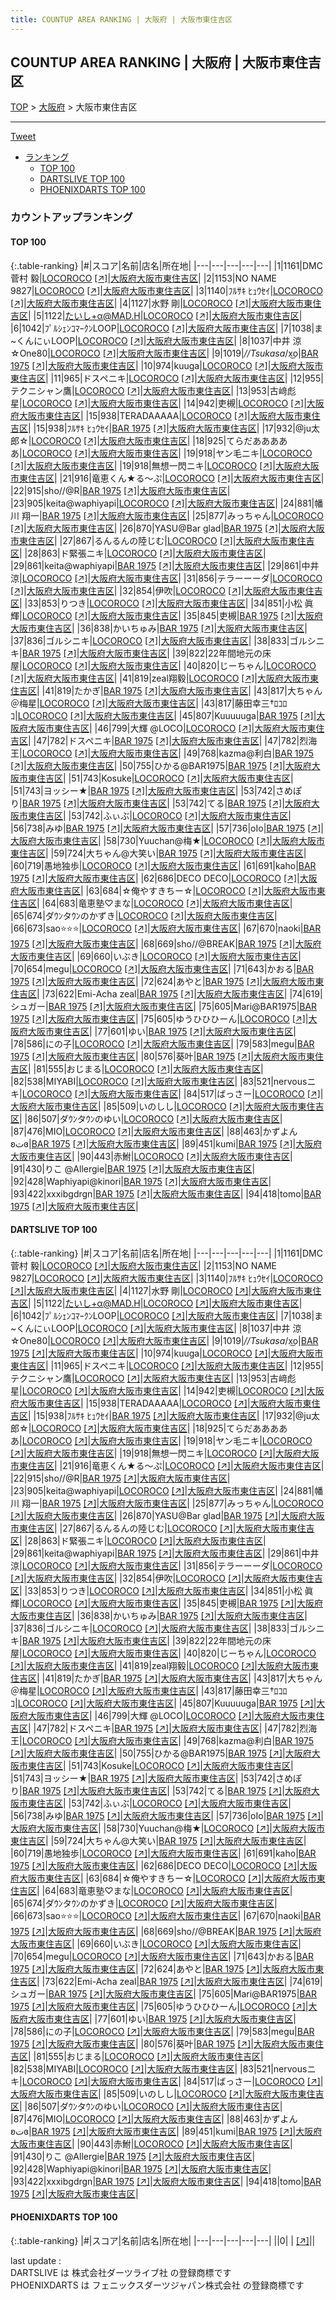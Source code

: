 ```yaml
---
title: COUNTUP AREA RANKING | 大阪府 | 大阪市東住吉区
---
```

## COUNTUP AREA RANKING | 大阪府 | 大阪市東住吉区

[TOP](/darts/rank/) > [大阪府](/darts/rank/大阪府/) > 大阪市東住吉区

___

<a href="https://twitter.com/share?ref_src=twsrc%5Etfw" data-text="COUNTUP AREA RANKING | 大阪府大阪市東住吉区" class="twitter-share-button" data-hashtags="DARTSLIVE,PHOENIXDARTS,darts,ダーツ" data-show-count="false">Tweet</a>

* [ランキング](#カウントアップランキング)
    * [TOP 100](#top-100)
    * [DARTSLIVE TOP 100](#dartslive-top-100)
    * [PHOENIXDARTS TOP 100](#phoenixdarts-top-100)

### カウントアップランキング

#### TOP 100



{:.table-ranking}
|#|スコア|名前|店名|所在地|
|---|---|---|---|---|
|1|1161|<span class="rank-name-dl">DMC 菅村 毅</span>|<a href="/darts/rank/shops/b56b97a98980a25aa3f63593b5358cc4.html">LOCOROCO</a> <a href="https://search.dartslive.com/jp/shop/b56b97a98980a25aa3f63593b5358cc4">[↗]</a>|<a href="/darts/rank/大阪府/大阪市東住吉区">大阪府大阪市東住吉区</a>|
|2|1153|<span class="rank-name-dl">NO NAME 9827</span>|<a href="/darts/rank/shops/b56b97a98980a25aa3f63593b5358cc4.html">LOCOROCO</a> <a href="https://search.dartslive.com/jp/shop/b56b97a98980a25aa3f63593b5358cc4">[↗]</a>|<a href="/darts/rank/大阪府/大阪市東住吉区">大阪府大阪市東住吉区</a>|
|3|1140|<span class="rank-name-dl">ﾌﾙｻｷ ﾋｭｳｾｲ</span>|<a href="/darts/rank/shops/b56b97a98980a25aa3f63593b5358cc4.html">LOCOROCO</a> <a href="https://search.dartslive.com/jp/shop/b56b97a98980a25aa3f63593b5358cc4">[↗]</a>|<a href="/darts/rank/大阪府/大阪市東住吉区">大阪府大阪市東住吉区</a>|
|4|1127|<span class="rank-name-dl">水野 剛</span>|<a href="/darts/rank/shops/b56b97a98980a25aa3f63593b5358cc4.html">LOCOROCO</a> <a href="https://search.dartslive.com/jp/shop/b56b97a98980a25aa3f63593b5358cc4">[↗]</a>|<a href="/darts/rank/大阪府/大阪市東住吉区">大阪府大阪市東住吉区</a>|
|5|1122|<span class="rank-name-dl">たいし+α@MAD.H</span>|<a href="/darts/rank/shops/b56b97a98980a25aa3f63593b5358cc4.html">LOCOROCO</a> <a href="https://search.dartslive.com/jp/shop/b56b97a98980a25aa3f63593b5358cc4">[↗]</a>|<a href="/darts/rank/大阪府/大阪市東住吉区">大阪府大阪市東住吉区</a>|
|6|1042|<span class="rank-name-dl">ﾌﾟﾙｼｪﾝｺﾏｰｸﾝLOOP</span>|<a href="/darts/rank/shops/b56b97a98980a25aa3f63593b5358cc4.html">LOCOROCO</a> <a href="https://search.dartslive.com/jp/shop/b56b97a98980a25aa3f63593b5358cc4">[↗]</a>|<a href="/darts/rank/大阪府/大阪市東住吉区">大阪府大阪市東住吉区</a>|
|7|1038|<span class="rank-name-dl">ま~くんにぃLOOP</span>|<a href="/darts/rank/shops/b56b97a98980a25aa3f63593b5358cc4.html">LOCOROCO</a> <a href="https://search.dartslive.com/jp/shop/b56b97a98980a25aa3f63593b5358cc4">[↗]</a>|<a href="/darts/rank/大阪府/大阪市東住吉区">大阪府大阪市東住吉区</a>|
|8|1037|<span class="rank-name-dl">中井 涼☆One80</span>|<a href="/darts/rank/shops/b56b97a98980a25aa3f63593b5358cc4.html">LOCOROCO</a> <a href="https://search.dartslive.com/jp/shop/b56b97a98980a25aa3f63593b5358cc4">[↗]</a>|<a href="/darts/rank/大阪府/大阪市東住吉区">大阪府大阪市東住吉区</a>|
|9|1019|<span class="rank-name-dl">_//Tsukasa_/x͜o</span>|<a href="/darts/rank/shops/6643bd2af1175407774c926eb736cb5a.html">BAR 1975</a> <a href="https://search.dartslive.com/jp/shop/6643bd2af1175407774c926eb736cb5a">[↗]</a>|<a href="/darts/rank/大阪府/大阪市東住吉区">大阪府大阪市東住吉区</a>|
|10|974|<span class="rank-name-dl">kuuga</span>|<a href="/darts/rank/shops/b56b97a98980a25aa3f63593b5358cc4.html">LOCOROCO</a> <a href="https://search.dartslive.com/jp/shop/b56b97a98980a25aa3f63593b5358cc4">[↗]</a>|<a href="/darts/rank/大阪府/大阪市東住吉区">大阪府大阪市東住吉区</a>|
|11|965|<span class="rank-name-dl">ドスペニキ</span>|<a href="/darts/rank/shops/b56b97a98980a25aa3f63593b5358cc4.html">LOCOROCO</a> <a href="https://search.dartslive.com/jp/shop/b56b97a98980a25aa3f63593b5358cc4">[↗]</a>|<a href="/darts/rank/大阪府/大阪市東住吉区">大阪府大阪市東住吉区</a>|
|12|955|<span class="rank-name-dl">テクニシャン鷹</span>|<a href="/darts/rank/shops/b56b97a98980a25aa3f63593b5358cc4.html">LOCOROCO</a> <a href="https://search.dartslive.com/jp/shop/b56b97a98980a25aa3f63593b5358cc4">[↗]</a>|<a href="/darts/rank/大阪府/大阪市東住吉区">大阪府大阪市東住吉区</a>|
|13|953|<span class="rank-name-dl">古﨑彪星</span>|<a href="/darts/rank/shops/b56b97a98980a25aa3f63593b5358cc4.html">LOCOROCO</a> <a href="https://search.dartslive.com/jp/shop/b56b97a98980a25aa3f63593b5358cc4">[↗]</a>|<a href="/darts/rank/大阪府/大阪市東住吉区">大阪府大阪市東住吉区</a>|
|14|942|<span class="rank-name-dl">吏槻</span>|<a href="/darts/rank/shops/b56b97a98980a25aa3f63593b5358cc4.html">LOCOROCO</a> <a href="https://search.dartslive.com/jp/shop/b56b97a98980a25aa3f63593b5358cc4">[↗]</a>|<a href="/darts/rank/大阪府/大阪市東住吉区">大阪府大阪市東住吉区</a>|
|15|938|<span class="rank-name-dl">TERADAAAAA</span>|<a href="/darts/rank/shops/b56b97a98980a25aa3f63593b5358cc4.html">LOCOROCO</a> <a href="https://search.dartslive.com/jp/shop/b56b97a98980a25aa3f63593b5358cc4">[↗]</a>|<a href="/darts/rank/大阪府/大阪市東住吉区">大阪府大阪市東住吉区</a>|
|15|938|<span class="rank-name-dl">ﾌﾙｻｷ ﾋｭｳｾｲ</span>|<a href="/darts/rank/shops/6643bd2af1175407774c926eb736cb5a.html">BAR 1975</a> <a href="https://search.dartslive.com/jp/shop/6643bd2af1175407774c926eb736cb5a">[↗]</a>|<a href="/darts/rank/大阪府/大阪市東住吉区">大阪府大阪市東住吉区</a>|
|17|932|<span class="rank-name-dl">@ju太郎☆</span>|<a href="/darts/rank/shops/b56b97a98980a25aa3f63593b5358cc4.html">LOCOROCO</a> <a href="https://search.dartslive.com/jp/shop/b56b97a98980a25aa3f63593b5358cc4">[↗]</a>|<a href="/darts/rank/大阪府/大阪市東住吉区">大阪府大阪市東住吉区</a>|
|18|925|<span class="rank-name-dl">てらだあああああ</span>|<a href="/darts/rank/shops/b56b97a98980a25aa3f63593b5358cc4.html">LOCOROCO</a> <a href="https://search.dartslive.com/jp/shop/b56b97a98980a25aa3f63593b5358cc4">[↗]</a>|<a href="/darts/rank/大阪府/大阪市東住吉区">大阪府大阪市東住吉区</a>|
|19|918|<span class="rank-name-dl">ヤン毛ニキ</span>|<a href="/darts/rank/shops/b56b97a98980a25aa3f63593b5358cc4.html">LOCOROCO</a> <a href="https://search.dartslive.com/jp/shop/b56b97a98980a25aa3f63593b5358cc4">[↗]</a>|<a href="/darts/rank/大阪府/大阪市東住吉区">大阪府大阪市東住吉区</a>|
|19|918|<span class="rank-name-dl">無想一閃ニキ</span>|<a href="/darts/rank/shops/b56b97a98980a25aa3f63593b5358cc4.html">LOCOROCO</a> <a href="https://search.dartslive.com/jp/shop/b56b97a98980a25aa3f63593b5358cc4">[↗]</a>|<a href="/darts/rank/大阪府/大阪市東住吉区">大阪府大阪市東住吉区</a>|
|21|916|<span class="rank-name-dl">竜恵くん★る〜ぷ</span>|<a href="/darts/rank/shops/b56b97a98980a25aa3f63593b5358cc4.html">LOCOROCO</a> <a href="https://search.dartslive.com/jp/shop/b56b97a98980a25aa3f63593b5358cc4">[↗]</a>|<a href="/darts/rank/大阪府/大阪市東住吉区">大阪府大阪市東住吉区</a>|
|22|915|<span class="rank-name-dl">sho//@R</span>|<a href="/darts/rank/shops/6643bd2af1175407774c926eb736cb5a.html">BAR 1975</a> <a href="https://search.dartslive.com/jp/shop/6643bd2af1175407774c926eb736cb5a">[↗]</a>|<a href="/darts/rank/大阪府/大阪市東住吉区">大阪府大阪市東住吉区</a>|
|23|905|<span class="rank-name-dl">keita@waphiyapi</span>|<a href="/darts/rank/shops/b56b97a98980a25aa3f63593b5358cc4.html">LOCOROCO</a> <a href="https://search.dartslive.com/jp/shop/b56b97a98980a25aa3f63593b5358cc4">[↗]</a>|<a href="/darts/rank/大阪府/大阪市東住吉区">大阪府大阪市東住吉区</a>|
|24|881|<span class="rank-name-dl">幡川 翔一</span>|<a href="/darts/rank/shops/6643bd2af1175407774c926eb736cb5a.html">BAR 1975</a> <a href="https://search.dartslive.com/jp/shop/6643bd2af1175407774c926eb736cb5a">[↗]</a>|<a href="/darts/rank/大阪府/大阪市東住吉区">大阪府大阪市東住吉区</a>|
|25|877|<span class="rank-name-dl">みっちゃん</span>|<a href="/darts/rank/shops/b56b97a98980a25aa3f63593b5358cc4.html">LOCOROCO</a> <a href="https://search.dartslive.com/jp/shop/b56b97a98980a25aa3f63593b5358cc4">[↗]</a>|<a href="/darts/rank/大阪府/大阪市東住吉区">大阪府大阪市東住吉区</a>|
|26|870|<span class="rank-name-dl">YASU@Bar glad</span>|<a href="/darts/rank/shops/6643bd2af1175407774c926eb736cb5a.html">BAR 1975</a> <a href="https://search.dartslive.com/jp/shop/6643bd2af1175407774c926eb736cb5a">[↗]</a>|<a href="/darts/rank/大阪府/大阪市東住吉区">大阪府大阪市東住吉区</a>|
|27|867|<span class="rank-name-dl">るんるんの陸じむ</span>|<a href="/darts/rank/shops/b56b97a98980a25aa3f63593b5358cc4.html">LOCOROCO</a> <a href="https://search.dartslive.com/jp/shop/b56b97a98980a25aa3f63593b5358cc4">[↗]</a>|<a href="/darts/rank/大阪府/大阪市東住吉区">大阪府大阪市東住吉区</a>|
|28|863|<span class="rank-name-dl">ド緊張ニキ</span>|<a href="/darts/rank/shops/b56b97a98980a25aa3f63593b5358cc4.html">LOCOROCO</a> <a href="https://search.dartslive.com/jp/shop/b56b97a98980a25aa3f63593b5358cc4">[↗]</a>|<a href="/darts/rank/大阪府/大阪市東住吉区">大阪府大阪市東住吉区</a>|
|29|861|<span class="rank-name-dl">keita@waphiyapi</span>|<a href="/darts/rank/shops/6643bd2af1175407774c926eb736cb5a.html">BAR 1975</a> <a href="https://search.dartslive.com/jp/shop/6643bd2af1175407774c926eb736cb5a">[↗]</a>|<a href="/darts/rank/大阪府/大阪市東住吉区">大阪府大阪市東住吉区</a>|
|29|861|<span class="rank-name-dl">中井 涼</span>|<a href="/darts/rank/shops/b56b97a98980a25aa3f63593b5358cc4.html">LOCOROCO</a> <a href="https://search.dartslive.com/jp/shop/b56b97a98980a25aa3f63593b5358cc4">[↗]</a>|<a href="/darts/rank/大阪府/大阪市東住吉区">大阪府大阪市東住吉区</a>|
|31|856|<span class="rank-name-dl">テラーーーダ</span>|<a href="/darts/rank/shops/b56b97a98980a25aa3f63593b5358cc4.html">LOCOROCO</a> <a href="https://search.dartslive.com/jp/shop/b56b97a98980a25aa3f63593b5358cc4">[↗]</a>|<a href="/darts/rank/大阪府/大阪市東住吉区">大阪府大阪市東住吉区</a>|
|32|854|<span class="rank-name-dl">伊吹</span>|<a href="/darts/rank/shops/b56b97a98980a25aa3f63593b5358cc4.html">LOCOROCO</a> <a href="https://search.dartslive.com/jp/shop/b56b97a98980a25aa3f63593b5358cc4">[↗]</a>|<a href="/darts/rank/大阪府/大阪市東住吉区">大阪府大阪市東住吉区</a>|
|33|853|<span class="rank-name-dl">りつき</span>|<a href="/darts/rank/shops/b56b97a98980a25aa3f63593b5358cc4.html">LOCOROCO</a> <a href="https://search.dartslive.com/jp/shop/b56b97a98980a25aa3f63593b5358cc4">[↗]</a>|<a href="/darts/rank/大阪府/大阪市東住吉区">大阪府大阪市東住吉区</a>|
|34|851|<span class="rank-name-dl">小松 眞輝</span>|<a href="/darts/rank/shops/b56b97a98980a25aa3f63593b5358cc4.html">LOCOROCO</a> <a href="https://search.dartslive.com/jp/shop/b56b97a98980a25aa3f63593b5358cc4">[↗]</a>|<a href="/darts/rank/大阪府/大阪市東住吉区">大阪府大阪市東住吉区</a>|
|35|845|<span class="rank-name-dl">吏槻</span>|<a href="/darts/rank/shops/6643bd2af1175407774c926eb736cb5a.html">BAR 1975</a> <a href="https://search.dartslive.com/jp/shop/6643bd2af1175407774c926eb736cb5a">[↗]</a>|<a href="/darts/rank/大阪府/大阪市東住吉区">大阪府大阪市東住吉区</a>|
|36|838|<span class="rank-name-dl">かいちゅみ</span>|<a href="/darts/rank/shops/6643bd2af1175407774c926eb736cb5a.html">BAR 1975</a> <a href="https://search.dartslive.com/jp/shop/6643bd2af1175407774c926eb736cb5a">[↗]</a>|<a href="/darts/rank/大阪府/大阪市東住吉区">大阪府大阪市東住吉区</a>|
|37|836|<span class="rank-name-dl">ゴルシニキ</span>|<a href="/darts/rank/shops/b56b97a98980a25aa3f63593b5358cc4.html">LOCOROCO</a> <a href="https://search.dartslive.com/jp/shop/b56b97a98980a25aa3f63593b5358cc4">[↗]</a>|<a href="/darts/rank/大阪府/大阪市東住吉区">大阪府大阪市東住吉区</a>|
|38|833|<span class="rank-name-dl">ゴルシニキ</span>|<a href="/darts/rank/shops/6643bd2af1175407774c926eb736cb5a.html">BAR 1975</a> <a href="https://search.dartslive.com/jp/shop/6643bd2af1175407774c926eb736cb5a">[↗]</a>|<a href="/darts/rank/大阪府/大阪市東住吉区">大阪府大阪市東住吉区</a>|
|39|822|<span class="rank-name-dl">22年間地元の床屋</span>|<a href="/darts/rank/shops/b56b97a98980a25aa3f63593b5358cc4.html">LOCOROCO</a> <a href="https://search.dartslive.com/jp/shop/b56b97a98980a25aa3f63593b5358cc4">[↗]</a>|<a href="/darts/rank/大阪府/大阪市東住吉区">大阪府大阪市東住吉区</a>|
|40|820|<span class="rank-name-dl">じーちゃん</span>|<a href="/darts/rank/shops/b56b97a98980a25aa3f63593b5358cc4.html">LOCOROCO</a> <a href="https://search.dartslive.com/jp/shop/b56b97a98980a25aa3f63593b5358cc4">[↗]</a>|<a href="/darts/rank/大阪府/大阪市東住吉区">大阪府大阪市東住吉区</a>|
|41|819|<span class="rank-name-dl">zeal翔毅</span>|<a href="/darts/rank/shops/b56b97a98980a25aa3f63593b5358cc4.html">LOCOROCO</a> <a href="https://search.dartslive.com/jp/shop/b56b97a98980a25aa3f63593b5358cc4">[↗]</a>|<a href="/darts/rank/大阪府/大阪市東住吉区">大阪府大阪市東住吉区</a>|
|41|819|<span class="rank-name-dl">たかぎ</span>|<a href="/darts/rank/shops/6643bd2af1175407774c926eb736cb5a.html">BAR 1975</a> <a href="https://search.dartslive.com/jp/shop/6643bd2af1175407774c926eb736cb5a">[↗]</a>|<a href="/darts/rank/大阪府/大阪市東住吉区">大阪府大阪市東住吉区</a>|
|43|817|<span class="rank-name-dl">大ちゃん＠梅星</span>|<a href="/darts/rank/shops/b56b97a98980a25aa3f63593b5358cc4.html">LOCOROCO</a> <a href="https://search.dartslive.com/jp/shop/b56b97a98980a25aa3f63593b5358cc4">[↗]</a>|<a href="/darts/rank/大阪府/大阪市東住吉区">大阪府大阪市東住吉区</a>|
|43|817|<span class="rank-name-dl">藤田幸三†ﾛｺﾛｺ</span>|<a href="/darts/rank/shops/b56b97a98980a25aa3f63593b5358cc4.html">LOCOROCO</a> <a href="https://search.dartslive.com/jp/shop/b56b97a98980a25aa3f63593b5358cc4">[↗]</a>|<a href="/darts/rank/大阪府/大阪市東住吉区">大阪府大阪市東住吉区</a>|
|45|807|<span class="rank-name-dl">Kuuuuuga</span>|<a href="/darts/rank/shops/6643bd2af1175407774c926eb736cb5a.html">BAR 1975</a> <a href="https://search.dartslive.com/jp/shop/6643bd2af1175407774c926eb736cb5a">[↗]</a>|<a href="/darts/rank/大阪府/大阪市東住吉区">大阪府大阪市東住吉区</a>|
|46|799|<span class="rank-name-dl">大輝 @LOCO</span>|<a href="/darts/rank/shops/b56b97a98980a25aa3f63593b5358cc4.html">LOCOROCO</a> <a href="https://search.dartslive.com/jp/shop/b56b97a98980a25aa3f63593b5358cc4">[↗]</a>|<a href="/darts/rank/大阪府/大阪市東住吉区">大阪府大阪市東住吉区</a>|
|47|782|<span class="rank-name-dl">ドスペニキ</span>|<a href="/darts/rank/shops/6643bd2af1175407774c926eb736cb5a.html">BAR 1975</a> <a href="https://search.dartslive.com/jp/shop/6643bd2af1175407774c926eb736cb5a">[↗]</a>|<a href="/darts/rank/大阪府/大阪市東住吉区">大阪府大阪市東住吉区</a>|
|47|782|<span class="rank-name-dl">烈海王</span>|<a href="/darts/rank/shops/b56b97a98980a25aa3f63593b5358cc4.html">LOCOROCO</a> <a href="https://search.dartslive.com/jp/shop/b56b97a98980a25aa3f63593b5358cc4">[↗]</a>|<a href="/darts/rank/大阪府/大阪市東住吉区">大阪府大阪市東住吉区</a>|
|49|768|<span class="rank-name-dl">kazma@利白</span>|<a href="/darts/rank/shops/6643bd2af1175407774c926eb736cb5a.html">BAR 1975</a> <a href="https://search.dartslive.com/jp/shop/6643bd2af1175407774c926eb736cb5a">[↗]</a>|<a href="/darts/rank/大阪府/大阪市東住吉区">大阪府大阪市東住吉区</a>|
|50|755|<span class="rank-name-dl">ひかる@BAR1975</span>|<a href="/darts/rank/shops/6643bd2af1175407774c926eb736cb5a.html">BAR 1975</a> <a href="https://search.dartslive.com/jp/shop/6643bd2af1175407774c926eb736cb5a">[↗]</a>|<a href="/darts/rank/大阪府/大阪市東住吉区">大阪府大阪市東住吉区</a>|
|51|743|<span class="rank-name-dl">Kosuke</span>|<a href="/darts/rank/shops/b56b97a98980a25aa3f63593b5358cc4.html">LOCOROCO</a> <a href="https://search.dartslive.com/jp/shop/b56b97a98980a25aa3f63593b5358cc4">[↗]</a>|<a href="/darts/rank/大阪府/大阪市東住吉区">大阪府大阪市東住吉区</a>|
|51|743|<span class="rank-name-dl">ヨッシー★</span>|<a href="/darts/rank/shops/6643bd2af1175407774c926eb736cb5a.html">BAR 1975</a> <a href="https://search.dartslive.com/jp/shop/6643bd2af1175407774c926eb736cb5a">[↗]</a>|<a href="/darts/rank/大阪府/大阪市東住吉区">大阪府大阪市東住吉区</a>|
|53|742|<span class="rank-name-dl">さめぽり</span>|<a href="/darts/rank/shops/6643bd2af1175407774c926eb736cb5a.html">BAR 1975</a> <a href="https://search.dartslive.com/jp/shop/6643bd2af1175407774c926eb736cb5a">[↗]</a>|<a href="/darts/rank/大阪府/大阪市東住吉区">大阪府大阪市東住吉区</a>|
|53|742|<span class="rank-name-dl">てる</span>|<a href="/darts/rank/shops/6643bd2af1175407774c926eb736cb5a.html">BAR 1975</a> <a href="https://search.dartslive.com/jp/shop/6643bd2af1175407774c926eb736cb5a">[↗]</a>|<a href="/darts/rank/大阪府/大阪市東住吉区">大阪府大阪市東住吉区</a>|
|53|742|<span class="rank-name-dl">ふぃぶ</span>|<a href="/darts/rank/shops/b56b97a98980a25aa3f63593b5358cc4.html">LOCOROCO</a> <a href="https://search.dartslive.com/jp/shop/b56b97a98980a25aa3f63593b5358cc4">[↗]</a>|<a href="/darts/rank/大阪府/大阪市東住吉区">大阪府大阪市東住吉区</a>|
|56|738|<span class="rank-name-dl">みゆ</span>|<a href="/darts/rank/shops/6643bd2af1175407774c926eb736cb5a.html">BAR 1975</a> <a href="https://search.dartslive.com/jp/shop/6643bd2af1175407774c926eb736cb5a">[↗]</a>|<a href="/darts/rank/大阪府/大阪市東住吉区">大阪府大阪市東住吉区</a>|
|57|736|<span class="rank-name-dl">oIo</span>|<a href="/darts/rank/shops/6643bd2af1175407774c926eb736cb5a.html">BAR 1975</a> <a href="https://search.dartslive.com/jp/shop/6643bd2af1175407774c926eb736cb5a">[↗]</a>|<a href="/darts/rank/大阪府/大阪市東住吉区">大阪府大阪市東住吉区</a>|
|58|730|<span class="rank-name-dl">Yuuchan@梅★</span>|<a href="/darts/rank/shops/b56b97a98980a25aa3f63593b5358cc4.html">LOCOROCO</a> <a href="https://search.dartslive.com/jp/shop/b56b97a98980a25aa3f63593b5358cc4">[↗]</a>|<a href="/darts/rank/大阪府/大阪市東住吉区">大阪府大阪市東住吉区</a>|
|59|724|<span class="rank-name-dl">大ちゃん@大笑い</span>|<a href="/darts/rank/shops/6643bd2af1175407774c926eb736cb5a.html">BAR 1975</a> <a href="https://search.dartslive.com/jp/shop/6643bd2af1175407774c926eb736cb5a">[↗]</a>|<a href="/darts/rank/大阪府/大阪市東住吉区">大阪府大阪市東住吉区</a>|
|60|719|<span class="rank-name-dl">愚地独歩</span>|<a href="/darts/rank/shops/b56b97a98980a25aa3f63593b5358cc4.html">LOCOROCO</a> <a href="https://search.dartslive.com/jp/shop/b56b97a98980a25aa3f63593b5358cc4">[↗]</a>|<a href="/darts/rank/大阪府/大阪市東住吉区">大阪府大阪市東住吉区</a>|
|61|691|<span class="rank-name-dl">kaho</span>|<a href="/darts/rank/shops/6643bd2af1175407774c926eb736cb5a.html">BAR 1975</a> <a href="https://search.dartslive.com/jp/shop/6643bd2af1175407774c926eb736cb5a">[↗]</a>|<a href="/darts/rank/大阪府/大阪市東住吉区">大阪府大阪市東住吉区</a>|
|62|686|<span class="rank-name-dl">DECO DECO</span>|<a href="/darts/rank/shops/b56b97a98980a25aa3f63593b5358cc4.html">LOCOROCO</a> <a href="https://search.dartslive.com/jp/shop/b56b97a98980a25aa3f63593b5358cc4">[↗]</a>|<a href="/darts/rank/大阪府/大阪市東住吉区">大阪府大阪市東住吉区</a>|
|63|684|<span class="rank-name-dl">☆俺やすきちー☆</span>|<a href="/darts/rank/shops/b56b97a98980a25aa3f63593b5358cc4.html">LOCOROCO</a> <a href="https://search.dartslive.com/jp/shop/b56b97a98980a25aa3f63593b5358cc4">[↗]</a>|<a href="/darts/rank/大阪府/大阪市東住吉区">大阪府大阪市東住吉区</a>|
|64|683|<span class="rank-name-dl">竜恵塾♡まな</span>|<a href="/darts/rank/shops/b56b97a98980a25aa3f63593b5358cc4.html">LOCOROCO</a> <a href="https://search.dartslive.com/jp/shop/b56b97a98980a25aa3f63593b5358cc4">[↗]</a>|<a href="/darts/rank/大阪府/大阪市東住吉区">大阪府大阪市東住吉区</a>|
|65|674|<span class="rank-name-dl">ダｳﾝタｳﾝのかずき</span>|<a href="/darts/rank/shops/b56b97a98980a25aa3f63593b5358cc4.html">LOCOROCO</a> <a href="https://search.dartslive.com/jp/shop/b56b97a98980a25aa3f63593b5358cc4">[↗]</a>|<a href="/darts/rank/大阪府/大阪市東住吉区">大阪府大阪市東住吉区</a>|
|66|673|<span class="rank-name-dl">sao⭐️⭐️⭐️</span>|<a href="/darts/rank/shops/b56b97a98980a25aa3f63593b5358cc4.html">LOCOROCO</a> <a href="https://search.dartslive.com/jp/shop/b56b97a98980a25aa3f63593b5358cc4">[↗]</a>|<a href="/darts/rank/大阪府/大阪市東住吉区">大阪府大阪市東住吉区</a>|
|67|670|<span class="rank-name-dl">naoki</span>|<a href="/darts/rank/shops/6643bd2af1175407774c926eb736cb5a.html">BAR 1975</a> <a href="https://search.dartslive.com/jp/shop/6643bd2af1175407774c926eb736cb5a">[↗]</a>|<a href="/darts/rank/大阪府/大阪市東住吉区">大阪府大阪市東住吉区</a>|
|68|669|<span class="rank-name-dl">sho//@BREAK</span>|<a href="/darts/rank/shops/6643bd2af1175407774c926eb736cb5a.html">BAR 1975</a> <a href="https://search.dartslive.com/jp/shop/6643bd2af1175407774c926eb736cb5a">[↗]</a>|<a href="/darts/rank/大阪府/大阪市東住吉区">大阪府大阪市東住吉区</a>|
|69|660|<span class="rank-name-dl">いぶき</span>|<a href="/darts/rank/shops/b56b97a98980a25aa3f63593b5358cc4.html">LOCOROCO</a> <a href="https://search.dartslive.com/jp/shop/b56b97a98980a25aa3f63593b5358cc4">[↗]</a>|<a href="/darts/rank/大阪府/大阪市東住吉区">大阪府大阪市東住吉区</a>|
|70|654|<span class="rank-name-dl">megu</span>|<a href="/darts/rank/shops/b56b97a98980a25aa3f63593b5358cc4.html">LOCOROCO</a> <a href="https://search.dartslive.com/jp/shop/b56b97a98980a25aa3f63593b5358cc4">[↗]</a>|<a href="/darts/rank/大阪府/大阪市東住吉区">大阪府大阪市東住吉区</a>|
|71|643|<span class="rank-name-dl">かおる</span>|<a href="/darts/rank/shops/6643bd2af1175407774c926eb736cb5a.html">BAR 1975</a> <a href="https://search.dartslive.com/jp/shop/6643bd2af1175407774c926eb736cb5a">[↗]</a>|<a href="/darts/rank/大阪府/大阪市東住吉区">大阪府大阪市東住吉区</a>|
|72|624|<span class="rank-name-dl">あやと</span>|<a href="/darts/rank/shops/6643bd2af1175407774c926eb736cb5a.html">BAR 1975</a> <a href="https://search.dartslive.com/jp/shop/6643bd2af1175407774c926eb736cb5a">[↗]</a>|<a href="/darts/rank/大阪府/大阪市東住吉区">大阪府大阪市東住吉区</a>|
|73|622|<span class="rank-name-dl">Emi-Acha zeal</span>|<a href="/darts/rank/shops/6643bd2af1175407774c926eb736cb5a.html">BAR 1975</a> <a href="https://search.dartslive.com/jp/shop/6643bd2af1175407774c926eb736cb5a">[↗]</a>|<a href="/darts/rank/大阪府/大阪市東住吉区">大阪府大阪市東住吉区</a>|
|74|619|<span class="rank-name-dl">シュガー</span>|<a href="/darts/rank/shops/6643bd2af1175407774c926eb736cb5a.html">BAR 1975</a> <a href="https://search.dartslive.com/jp/shop/6643bd2af1175407774c926eb736cb5a">[↗]</a>|<a href="/darts/rank/大阪府/大阪市東住吉区">大阪府大阪市東住吉区</a>|
|75|605|<span class="rank-name-dl">Mari@BAR1975</span>|<a href="/darts/rank/shops/6643bd2af1175407774c926eb736cb5a.html">BAR 1975</a> <a href="https://search.dartslive.com/jp/shop/6643bd2af1175407774c926eb736cb5a">[↗]</a>|<a href="/darts/rank/大阪府/大阪市東住吉区">大阪府大阪市東住吉区</a>|
|75|605|<span class="rank-name-dl">ゆうひひひーん</span>|<a href="/darts/rank/shops/b56b97a98980a25aa3f63593b5358cc4.html">LOCOROCO</a> <a href="https://search.dartslive.com/jp/shop/b56b97a98980a25aa3f63593b5358cc4">[↗]</a>|<a href="/darts/rank/大阪府/大阪市東住吉区">大阪府大阪市東住吉区</a>|
|77|601|<span class="rank-name-dl">ゆい</span>|<a href="/darts/rank/shops/6643bd2af1175407774c926eb736cb5a.html">BAR 1975</a> <a href="https://search.dartslive.com/jp/shop/6643bd2af1175407774c926eb736cb5a">[↗]</a>|<a href="/darts/rank/大阪府/大阪市東住吉区">大阪府大阪市東住吉区</a>|
|78|586|<span class="rank-name-dl">にの子</span>|<a href="/darts/rank/shops/b56b97a98980a25aa3f63593b5358cc4.html">LOCOROCO</a> <a href="https://search.dartslive.com/jp/shop/b56b97a98980a25aa3f63593b5358cc4">[↗]</a>|<a href="/darts/rank/大阪府/大阪市東住吉区">大阪府大阪市東住吉区</a>|
|79|583|<span class="rank-name-dl">megu</span>|<a href="/darts/rank/shops/6643bd2af1175407774c926eb736cb5a.html">BAR 1975</a> <a href="https://search.dartslive.com/jp/shop/6643bd2af1175407774c926eb736cb5a">[↗]</a>|<a href="/darts/rank/大阪府/大阪市東住吉区">大阪府大阪市東住吉区</a>|
|80|576|<span class="rank-name-dl">葵叶</span>|<a href="/darts/rank/shops/6643bd2af1175407774c926eb736cb5a.html">BAR 1975</a> <a href="https://search.dartslive.com/jp/shop/6643bd2af1175407774c926eb736cb5a">[↗]</a>|<a href="/darts/rank/大阪府/大阪市東住吉区">大阪府大阪市東住吉区</a>|
|81|555|<span class="rank-name-dl">おじまる</span>|<a href="/darts/rank/shops/b56b97a98980a25aa3f63593b5358cc4.html">LOCOROCO</a> <a href="https://search.dartslive.com/jp/shop/b56b97a98980a25aa3f63593b5358cc4">[↗]</a>|<a href="/darts/rank/大阪府/大阪市東住吉区">大阪府大阪市東住吉区</a>|
|82|538|<span class="rank-name-dl">MIYABI</span>|<a href="/darts/rank/shops/b56b97a98980a25aa3f63593b5358cc4.html">LOCOROCO</a> <a href="https://search.dartslive.com/jp/shop/b56b97a98980a25aa3f63593b5358cc4">[↗]</a>|<a href="/darts/rank/大阪府/大阪市東住吉区">大阪府大阪市東住吉区</a>|
|83|521|<span class="rank-name-dl">nervousニキ</span>|<a href="/darts/rank/shops/b56b97a98980a25aa3f63593b5358cc4.html">LOCOROCO</a> <a href="https://search.dartslive.com/jp/shop/b56b97a98980a25aa3f63593b5358cc4">[↗]</a>|<a href="/darts/rank/大阪府/大阪市東住吉区">大阪府大阪市東住吉区</a>|
|84|517|<span class="rank-name-dl">ばっさー</span>|<a href="/darts/rank/shops/b56b97a98980a25aa3f63593b5358cc4.html">LOCOROCO</a> <a href="https://search.dartslive.com/jp/shop/b56b97a98980a25aa3f63593b5358cc4">[↗]</a>|<a href="/darts/rank/大阪府/大阪市東住吉区">大阪府大阪市東住吉区</a>|
|85|509|<span class="rank-name-dl">いのしし</span>|<a href="/darts/rank/shops/b56b97a98980a25aa3f63593b5358cc4.html">LOCOROCO</a> <a href="https://search.dartslive.com/jp/shop/b56b97a98980a25aa3f63593b5358cc4">[↗]</a>|<a href="/darts/rank/大阪府/大阪市東住吉区">大阪府大阪市東住吉区</a>|
|86|507|<span class="rank-name-dl">ダｳﾝタｳﾝのゆい</span>|<a href="/darts/rank/shops/b56b97a98980a25aa3f63593b5358cc4.html">LOCOROCO</a> <a href="https://search.dartslive.com/jp/shop/b56b97a98980a25aa3f63593b5358cc4">[↗]</a>|<a href="/darts/rank/大阪府/大阪市東住吉区">大阪府大阪市東住吉区</a>|
|87|476|<span class="rank-name-dl">MIO</span>|<a href="/darts/rank/shops/b56b97a98980a25aa3f63593b5358cc4.html">LOCOROCO</a> <a href="https://search.dartslive.com/jp/shop/b56b97a98980a25aa3f63593b5358cc4">[↗]</a>|<a href="/darts/rank/大阪府/大阪市東住吉区">大阪府大阪市東住吉区</a>|
|88|463|<span class="rank-name-dl">かずよんʚتɞ</span>|<a href="/darts/rank/shops/6643bd2af1175407774c926eb736cb5a.html">BAR 1975</a> <a href="https://search.dartslive.com/jp/shop/6643bd2af1175407774c926eb736cb5a">[↗]</a>|<a href="/darts/rank/大阪府/大阪市東住吉区">大阪府大阪市東住吉区</a>|
|89|451|<span class="rank-name-dl">kumi</span>|<a href="/darts/rank/shops/6643bd2af1175407774c926eb736cb5a.html">BAR 1975</a> <a href="https://search.dartslive.com/jp/shop/6643bd2af1175407774c926eb736cb5a">[↗]</a>|<a href="/darts/rank/大阪府/大阪市東住吉区">大阪府大阪市東住吉区</a>|
|90|443|<span class="rank-name-dl">赤鮒</span>|<a href="/darts/rank/shops/b56b97a98980a25aa3f63593b5358cc4.html">LOCOROCO</a> <a href="https://search.dartslive.com/jp/shop/b56b97a98980a25aa3f63593b5358cc4">[↗]</a>|<a href="/darts/rank/大阪府/大阪市東住吉区">大阪府大阪市東住吉区</a>|
|91|430|<span class="rank-name-dl">りこ @Allergie</span>|<a href="/darts/rank/shops/6643bd2af1175407774c926eb736cb5a.html">BAR 1975</a> <a href="https://search.dartslive.com/jp/shop/6643bd2af1175407774c926eb736cb5a">[↗]</a>|<a href="/darts/rank/大阪府/大阪市東住吉区">大阪府大阪市東住吉区</a>|
|92|428|<span class="rank-name-dl">Waphiyapi@kinori</span>|<a href="/darts/rank/shops/6643bd2af1175407774c926eb736cb5a.html">BAR 1975</a> <a href="https://search.dartslive.com/jp/shop/6643bd2af1175407774c926eb736cb5a">[↗]</a>|<a href="/darts/rank/大阪府/大阪市東住吉区">大阪府大阪市東住吉区</a>|
|93|422|<span class="rank-name-dl">xxxibgdrgn</span>|<a href="/darts/rank/shops/6643bd2af1175407774c926eb736cb5a.html">BAR 1975</a> <a href="https://search.dartslive.com/jp/shop/6643bd2af1175407774c926eb736cb5a">[↗]</a>|<a href="/darts/rank/大阪府/大阪市東住吉区">大阪府大阪市東住吉区</a>|
|94|418|<span class="rank-name-dl">tomo</span>|<a href="/darts/rank/shops/6643bd2af1175407774c926eb736cb5a.html">BAR 1975</a> <a href="https://search.dartslive.com/jp/shop/6643bd2af1175407774c926eb736cb5a">[↗]</a>|<a href="/darts/rank/大阪府/大阪市東住吉区">大阪府大阪市東住吉区</a>|


#### DARTSLIVE TOP 100



{:.table-ranking}
|#|スコア|名前|店名|所在地|
|---|---|---|---|---|
|1|1161|<span class="rank-name-dl">DMC 菅村 毅</span>|<a href="/darts/rank/shops/b56b97a98980a25aa3f63593b5358cc4.html">LOCOROCO</a> <a href="https://search.dartslive.com/jp/shop/b56b97a98980a25aa3f63593b5358cc4">[↗]</a>|<a href="/darts/rank/大阪府/大阪市東住吉区">大阪府大阪市東住吉区</a>|
|2|1153|<span class="rank-name-dl">NO NAME 9827</span>|<a href="/darts/rank/shops/b56b97a98980a25aa3f63593b5358cc4.html">LOCOROCO</a> <a href="https://search.dartslive.com/jp/shop/b56b97a98980a25aa3f63593b5358cc4">[↗]</a>|<a href="/darts/rank/大阪府/大阪市東住吉区">大阪府大阪市東住吉区</a>|
|3|1140|<span class="rank-name-dl">ﾌﾙｻｷ ﾋｭｳｾｲ</span>|<a href="/darts/rank/shops/b56b97a98980a25aa3f63593b5358cc4.html">LOCOROCO</a> <a href="https://search.dartslive.com/jp/shop/b56b97a98980a25aa3f63593b5358cc4">[↗]</a>|<a href="/darts/rank/大阪府/大阪市東住吉区">大阪府大阪市東住吉区</a>|
|4|1127|<span class="rank-name-dl">水野 剛</span>|<a href="/darts/rank/shops/b56b97a98980a25aa3f63593b5358cc4.html">LOCOROCO</a> <a href="https://search.dartslive.com/jp/shop/b56b97a98980a25aa3f63593b5358cc4">[↗]</a>|<a href="/darts/rank/大阪府/大阪市東住吉区">大阪府大阪市東住吉区</a>|
|5|1122|<span class="rank-name-dl">たいし+α@MAD.H</span>|<a href="/darts/rank/shops/b56b97a98980a25aa3f63593b5358cc4.html">LOCOROCO</a> <a href="https://search.dartslive.com/jp/shop/b56b97a98980a25aa3f63593b5358cc4">[↗]</a>|<a href="/darts/rank/大阪府/大阪市東住吉区">大阪府大阪市東住吉区</a>|
|6|1042|<span class="rank-name-dl">ﾌﾟﾙｼｪﾝｺﾏｰｸﾝLOOP</span>|<a href="/darts/rank/shops/b56b97a98980a25aa3f63593b5358cc4.html">LOCOROCO</a> <a href="https://search.dartslive.com/jp/shop/b56b97a98980a25aa3f63593b5358cc4">[↗]</a>|<a href="/darts/rank/大阪府/大阪市東住吉区">大阪府大阪市東住吉区</a>|
|7|1038|<span class="rank-name-dl">ま~くんにぃLOOP</span>|<a href="/darts/rank/shops/b56b97a98980a25aa3f63593b5358cc4.html">LOCOROCO</a> <a href="https://search.dartslive.com/jp/shop/b56b97a98980a25aa3f63593b5358cc4">[↗]</a>|<a href="/darts/rank/大阪府/大阪市東住吉区">大阪府大阪市東住吉区</a>|
|8|1037|<span class="rank-name-dl">中井 涼☆One80</span>|<a href="/darts/rank/shops/b56b97a98980a25aa3f63593b5358cc4.html">LOCOROCO</a> <a href="https://search.dartslive.com/jp/shop/b56b97a98980a25aa3f63593b5358cc4">[↗]</a>|<a href="/darts/rank/大阪府/大阪市東住吉区">大阪府大阪市東住吉区</a>|
|9|1019|<span class="rank-name-dl">_//Tsukasa_/x͜o</span>|<a href="/darts/rank/shops/6643bd2af1175407774c926eb736cb5a.html">BAR 1975</a> <a href="https://search.dartslive.com/jp/shop/6643bd2af1175407774c926eb736cb5a">[↗]</a>|<a href="/darts/rank/大阪府/大阪市東住吉区">大阪府大阪市東住吉区</a>|
|10|974|<span class="rank-name-dl">kuuga</span>|<a href="/darts/rank/shops/b56b97a98980a25aa3f63593b5358cc4.html">LOCOROCO</a> <a href="https://search.dartslive.com/jp/shop/b56b97a98980a25aa3f63593b5358cc4">[↗]</a>|<a href="/darts/rank/大阪府/大阪市東住吉区">大阪府大阪市東住吉区</a>|
|11|965|<span class="rank-name-dl">ドスペニキ</span>|<a href="/darts/rank/shops/b56b97a98980a25aa3f63593b5358cc4.html">LOCOROCO</a> <a href="https://search.dartslive.com/jp/shop/b56b97a98980a25aa3f63593b5358cc4">[↗]</a>|<a href="/darts/rank/大阪府/大阪市東住吉区">大阪府大阪市東住吉区</a>|
|12|955|<span class="rank-name-dl">テクニシャン鷹</span>|<a href="/darts/rank/shops/b56b97a98980a25aa3f63593b5358cc4.html">LOCOROCO</a> <a href="https://search.dartslive.com/jp/shop/b56b97a98980a25aa3f63593b5358cc4">[↗]</a>|<a href="/darts/rank/大阪府/大阪市東住吉区">大阪府大阪市東住吉区</a>|
|13|953|<span class="rank-name-dl">古﨑彪星</span>|<a href="/darts/rank/shops/b56b97a98980a25aa3f63593b5358cc4.html">LOCOROCO</a> <a href="https://search.dartslive.com/jp/shop/b56b97a98980a25aa3f63593b5358cc4">[↗]</a>|<a href="/darts/rank/大阪府/大阪市東住吉区">大阪府大阪市東住吉区</a>|
|14|942|<span class="rank-name-dl">吏槻</span>|<a href="/darts/rank/shops/b56b97a98980a25aa3f63593b5358cc4.html">LOCOROCO</a> <a href="https://search.dartslive.com/jp/shop/b56b97a98980a25aa3f63593b5358cc4">[↗]</a>|<a href="/darts/rank/大阪府/大阪市東住吉区">大阪府大阪市東住吉区</a>|
|15|938|<span class="rank-name-dl">TERADAAAAA</span>|<a href="/darts/rank/shops/b56b97a98980a25aa3f63593b5358cc4.html">LOCOROCO</a> <a href="https://search.dartslive.com/jp/shop/b56b97a98980a25aa3f63593b5358cc4">[↗]</a>|<a href="/darts/rank/大阪府/大阪市東住吉区">大阪府大阪市東住吉区</a>|
|15|938|<span class="rank-name-dl">ﾌﾙｻｷ ﾋｭｳｾｲ</span>|<a href="/darts/rank/shops/6643bd2af1175407774c926eb736cb5a.html">BAR 1975</a> <a href="https://search.dartslive.com/jp/shop/6643bd2af1175407774c926eb736cb5a">[↗]</a>|<a href="/darts/rank/大阪府/大阪市東住吉区">大阪府大阪市東住吉区</a>|
|17|932|<span class="rank-name-dl">@ju太郎☆</span>|<a href="/darts/rank/shops/b56b97a98980a25aa3f63593b5358cc4.html">LOCOROCO</a> <a href="https://search.dartslive.com/jp/shop/b56b97a98980a25aa3f63593b5358cc4">[↗]</a>|<a href="/darts/rank/大阪府/大阪市東住吉区">大阪府大阪市東住吉区</a>|
|18|925|<span class="rank-name-dl">てらだあああああ</span>|<a href="/darts/rank/shops/b56b97a98980a25aa3f63593b5358cc4.html">LOCOROCO</a> <a href="https://search.dartslive.com/jp/shop/b56b97a98980a25aa3f63593b5358cc4">[↗]</a>|<a href="/darts/rank/大阪府/大阪市東住吉区">大阪府大阪市東住吉区</a>|
|19|918|<span class="rank-name-dl">ヤン毛ニキ</span>|<a href="/darts/rank/shops/b56b97a98980a25aa3f63593b5358cc4.html">LOCOROCO</a> <a href="https://search.dartslive.com/jp/shop/b56b97a98980a25aa3f63593b5358cc4">[↗]</a>|<a href="/darts/rank/大阪府/大阪市東住吉区">大阪府大阪市東住吉区</a>|
|19|918|<span class="rank-name-dl">無想一閃ニキ</span>|<a href="/darts/rank/shops/b56b97a98980a25aa3f63593b5358cc4.html">LOCOROCO</a> <a href="https://search.dartslive.com/jp/shop/b56b97a98980a25aa3f63593b5358cc4">[↗]</a>|<a href="/darts/rank/大阪府/大阪市東住吉区">大阪府大阪市東住吉区</a>|
|21|916|<span class="rank-name-dl">竜恵くん★る〜ぷ</span>|<a href="/darts/rank/shops/b56b97a98980a25aa3f63593b5358cc4.html">LOCOROCO</a> <a href="https://search.dartslive.com/jp/shop/b56b97a98980a25aa3f63593b5358cc4">[↗]</a>|<a href="/darts/rank/大阪府/大阪市東住吉区">大阪府大阪市東住吉区</a>|
|22|915|<span class="rank-name-dl">sho//@R</span>|<a href="/darts/rank/shops/6643bd2af1175407774c926eb736cb5a.html">BAR 1975</a> <a href="https://search.dartslive.com/jp/shop/6643bd2af1175407774c926eb736cb5a">[↗]</a>|<a href="/darts/rank/大阪府/大阪市東住吉区">大阪府大阪市東住吉区</a>|
|23|905|<span class="rank-name-dl">keita@waphiyapi</span>|<a href="/darts/rank/shops/b56b97a98980a25aa3f63593b5358cc4.html">LOCOROCO</a> <a href="https://search.dartslive.com/jp/shop/b56b97a98980a25aa3f63593b5358cc4">[↗]</a>|<a href="/darts/rank/大阪府/大阪市東住吉区">大阪府大阪市東住吉区</a>|
|24|881|<span class="rank-name-dl">幡川 翔一</span>|<a href="/darts/rank/shops/6643bd2af1175407774c926eb736cb5a.html">BAR 1975</a> <a href="https://search.dartslive.com/jp/shop/6643bd2af1175407774c926eb736cb5a">[↗]</a>|<a href="/darts/rank/大阪府/大阪市東住吉区">大阪府大阪市東住吉区</a>|
|25|877|<span class="rank-name-dl">みっちゃん</span>|<a href="/darts/rank/shops/b56b97a98980a25aa3f63593b5358cc4.html">LOCOROCO</a> <a href="https://search.dartslive.com/jp/shop/b56b97a98980a25aa3f63593b5358cc4">[↗]</a>|<a href="/darts/rank/大阪府/大阪市東住吉区">大阪府大阪市東住吉区</a>|
|26|870|<span class="rank-name-dl">YASU@Bar glad</span>|<a href="/darts/rank/shops/6643bd2af1175407774c926eb736cb5a.html">BAR 1975</a> <a href="https://search.dartslive.com/jp/shop/6643bd2af1175407774c926eb736cb5a">[↗]</a>|<a href="/darts/rank/大阪府/大阪市東住吉区">大阪府大阪市東住吉区</a>|
|27|867|<span class="rank-name-dl">るんるんの陸じむ</span>|<a href="/darts/rank/shops/b56b97a98980a25aa3f63593b5358cc4.html">LOCOROCO</a> <a href="https://search.dartslive.com/jp/shop/b56b97a98980a25aa3f63593b5358cc4">[↗]</a>|<a href="/darts/rank/大阪府/大阪市東住吉区">大阪府大阪市東住吉区</a>|
|28|863|<span class="rank-name-dl">ド緊張ニキ</span>|<a href="/darts/rank/shops/b56b97a98980a25aa3f63593b5358cc4.html">LOCOROCO</a> <a href="https://search.dartslive.com/jp/shop/b56b97a98980a25aa3f63593b5358cc4">[↗]</a>|<a href="/darts/rank/大阪府/大阪市東住吉区">大阪府大阪市東住吉区</a>|
|29|861|<span class="rank-name-dl">keita@waphiyapi</span>|<a href="/darts/rank/shops/6643bd2af1175407774c926eb736cb5a.html">BAR 1975</a> <a href="https://search.dartslive.com/jp/shop/6643bd2af1175407774c926eb736cb5a">[↗]</a>|<a href="/darts/rank/大阪府/大阪市東住吉区">大阪府大阪市東住吉区</a>|
|29|861|<span class="rank-name-dl">中井 涼</span>|<a href="/darts/rank/shops/b56b97a98980a25aa3f63593b5358cc4.html">LOCOROCO</a> <a href="https://search.dartslive.com/jp/shop/b56b97a98980a25aa3f63593b5358cc4">[↗]</a>|<a href="/darts/rank/大阪府/大阪市東住吉区">大阪府大阪市東住吉区</a>|
|31|856|<span class="rank-name-dl">テラーーーダ</span>|<a href="/darts/rank/shops/b56b97a98980a25aa3f63593b5358cc4.html">LOCOROCO</a> <a href="https://search.dartslive.com/jp/shop/b56b97a98980a25aa3f63593b5358cc4">[↗]</a>|<a href="/darts/rank/大阪府/大阪市東住吉区">大阪府大阪市東住吉区</a>|
|32|854|<span class="rank-name-dl">伊吹</span>|<a href="/darts/rank/shops/b56b97a98980a25aa3f63593b5358cc4.html">LOCOROCO</a> <a href="https://search.dartslive.com/jp/shop/b56b97a98980a25aa3f63593b5358cc4">[↗]</a>|<a href="/darts/rank/大阪府/大阪市東住吉区">大阪府大阪市東住吉区</a>|
|33|853|<span class="rank-name-dl">りつき</span>|<a href="/darts/rank/shops/b56b97a98980a25aa3f63593b5358cc4.html">LOCOROCO</a> <a href="https://search.dartslive.com/jp/shop/b56b97a98980a25aa3f63593b5358cc4">[↗]</a>|<a href="/darts/rank/大阪府/大阪市東住吉区">大阪府大阪市東住吉区</a>|
|34|851|<span class="rank-name-dl">小松 眞輝</span>|<a href="/darts/rank/shops/b56b97a98980a25aa3f63593b5358cc4.html">LOCOROCO</a> <a href="https://search.dartslive.com/jp/shop/b56b97a98980a25aa3f63593b5358cc4">[↗]</a>|<a href="/darts/rank/大阪府/大阪市東住吉区">大阪府大阪市東住吉区</a>|
|35|845|<span class="rank-name-dl">吏槻</span>|<a href="/darts/rank/shops/6643bd2af1175407774c926eb736cb5a.html">BAR 1975</a> <a href="https://search.dartslive.com/jp/shop/6643bd2af1175407774c926eb736cb5a">[↗]</a>|<a href="/darts/rank/大阪府/大阪市東住吉区">大阪府大阪市東住吉区</a>|
|36|838|<span class="rank-name-dl">かいちゅみ</span>|<a href="/darts/rank/shops/6643bd2af1175407774c926eb736cb5a.html">BAR 1975</a> <a href="https://search.dartslive.com/jp/shop/6643bd2af1175407774c926eb736cb5a">[↗]</a>|<a href="/darts/rank/大阪府/大阪市東住吉区">大阪府大阪市東住吉区</a>|
|37|836|<span class="rank-name-dl">ゴルシニキ</span>|<a href="/darts/rank/shops/b56b97a98980a25aa3f63593b5358cc4.html">LOCOROCO</a> <a href="https://search.dartslive.com/jp/shop/b56b97a98980a25aa3f63593b5358cc4">[↗]</a>|<a href="/darts/rank/大阪府/大阪市東住吉区">大阪府大阪市東住吉区</a>|
|38|833|<span class="rank-name-dl">ゴルシニキ</span>|<a href="/darts/rank/shops/6643bd2af1175407774c926eb736cb5a.html">BAR 1975</a> <a href="https://search.dartslive.com/jp/shop/6643bd2af1175407774c926eb736cb5a">[↗]</a>|<a href="/darts/rank/大阪府/大阪市東住吉区">大阪府大阪市東住吉区</a>|
|39|822|<span class="rank-name-dl">22年間地元の床屋</span>|<a href="/darts/rank/shops/b56b97a98980a25aa3f63593b5358cc4.html">LOCOROCO</a> <a href="https://search.dartslive.com/jp/shop/b56b97a98980a25aa3f63593b5358cc4">[↗]</a>|<a href="/darts/rank/大阪府/大阪市東住吉区">大阪府大阪市東住吉区</a>|
|40|820|<span class="rank-name-dl">じーちゃん</span>|<a href="/darts/rank/shops/b56b97a98980a25aa3f63593b5358cc4.html">LOCOROCO</a> <a href="https://search.dartslive.com/jp/shop/b56b97a98980a25aa3f63593b5358cc4">[↗]</a>|<a href="/darts/rank/大阪府/大阪市東住吉区">大阪府大阪市東住吉区</a>|
|41|819|<span class="rank-name-dl">zeal翔毅</span>|<a href="/darts/rank/shops/b56b97a98980a25aa3f63593b5358cc4.html">LOCOROCO</a> <a href="https://search.dartslive.com/jp/shop/b56b97a98980a25aa3f63593b5358cc4">[↗]</a>|<a href="/darts/rank/大阪府/大阪市東住吉区">大阪府大阪市東住吉区</a>|
|41|819|<span class="rank-name-dl">たかぎ</span>|<a href="/darts/rank/shops/6643bd2af1175407774c926eb736cb5a.html">BAR 1975</a> <a href="https://search.dartslive.com/jp/shop/6643bd2af1175407774c926eb736cb5a">[↗]</a>|<a href="/darts/rank/大阪府/大阪市東住吉区">大阪府大阪市東住吉区</a>|
|43|817|<span class="rank-name-dl">大ちゃん＠梅星</span>|<a href="/darts/rank/shops/b56b97a98980a25aa3f63593b5358cc4.html">LOCOROCO</a> <a href="https://search.dartslive.com/jp/shop/b56b97a98980a25aa3f63593b5358cc4">[↗]</a>|<a href="/darts/rank/大阪府/大阪市東住吉区">大阪府大阪市東住吉区</a>|
|43|817|<span class="rank-name-dl">藤田幸三†ﾛｺﾛｺ</span>|<a href="/darts/rank/shops/b56b97a98980a25aa3f63593b5358cc4.html">LOCOROCO</a> <a href="https://search.dartslive.com/jp/shop/b56b97a98980a25aa3f63593b5358cc4">[↗]</a>|<a href="/darts/rank/大阪府/大阪市東住吉区">大阪府大阪市東住吉区</a>|
|45|807|<span class="rank-name-dl">Kuuuuuga</span>|<a href="/darts/rank/shops/6643bd2af1175407774c926eb736cb5a.html">BAR 1975</a> <a href="https://search.dartslive.com/jp/shop/6643bd2af1175407774c926eb736cb5a">[↗]</a>|<a href="/darts/rank/大阪府/大阪市東住吉区">大阪府大阪市東住吉区</a>|
|46|799|<span class="rank-name-dl">大輝 @LOCO</span>|<a href="/darts/rank/shops/b56b97a98980a25aa3f63593b5358cc4.html">LOCOROCO</a> <a href="https://search.dartslive.com/jp/shop/b56b97a98980a25aa3f63593b5358cc4">[↗]</a>|<a href="/darts/rank/大阪府/大阪市東住吉区">大阪府大阪市東住吉区</a>|
|47|782|<span class="rank-name-dl">ドスペニキ</span>|<a href="/darts/rank/shops/6643bd2af1175407774c926eb736cb5a.html">BAR 1975</a> <a href="https://search.dartslive.com/jp/shop/6643bd2af1175407774c926eb736cb5a">[↗]</a>|<a href="/darts/rank/大阪府/大阪市東住吉区">大阪府大阪市東住吉区</a>|
|47|782|<span class="rank-name-dl">烈海王</span>|<a href="/darts/rank/shops/b56b97a98980a25aa3f63593b5358cc4.html">LOCOROCO</a> <a href="https://search.dartslive.com/jp/shop/b56b97a98980a25aa3f63593b5358cc4">[↗]</a>|<a href="/darts/rank/大阪府/大阪市東住吉区">大阪府大阪市東住吉区</a>|
|49|768|<span class="rank-name-dl">kazma@利白</span>|<a href="/darts/rank/shops/6643bd2af1175407774c926eb736cb5a.html">BAR 1975</a> <a href="https://search.dartslive.com/jp/shop/6643bd2af1175407774c926eb736cb5a">[↗]</a>|<a href="/darts/rank/大阪府/大阪市東住吉区">大阪府大阪市東住吉区</a>|
|50|755|<span class="rank-name-dl">ひかる@BAR1975</span>|<a href="/darts/rank/shops/6643bd2af1175407774c926eb736cb5a.html">BAR 1975</a> <a href="https://search.dartslive.com/jp/shop/6643bd2af1175407774c926eb736cb5a">[↗]</a>|<a href="/darts/rank/大阪府/大阪市東住吉区">大阪府大阪市東住吉区</a>|
|51|743|<span class="rank-name-dl">Kosuke</span>|<a href="/darts/rank/shops/b56b97a98980a25aa3f63593b5358cc4.html">LOCOROCO</a> <a href="https://search.dartslive.com/jp/shop/b56b97a98980a25aa3f63593b5358cc4">[↗]</a>|<a href="/darts/rank/大阪府/大阪市東住吉区">大阪府大阪市東住吉区</a>|
|51|743|<span class="rank-name-dl">ヨッシー★</span>|<a href="/darts/rank/shops/6643bd2af1175407774c926eb736cb5a.html">BAR 1975</a> <a href="https://search.dartslive.com/jp/shop/6643bd2af1175407774c926eb736cb5a">[↗]</a>|<a href="/darts/rank/大阪府/大阪市東住吉区">大阪府大阪市東住吉区</a>|
|53|742|<span class="rank-name-dl">さめぽり</span>|<a href="/darts/rank/shops/6643bd2af1175407774c926eb736cb5a.html">BAR 1975</a> <a href="https://search.dartslive.com/jp/shop/6643bd2af1175407774c926eb736cb5a">[↗]</a>|<a href="/darts/rank/大阪府/大阪市東住吉区">大阪府大阪市東住吉区</a>|
|53|742|<span class="rank-name-dl">てる</span>|<a href="/darts/rank/shops/6643bd2af1175407774c926eb736cb5a.html">BAR 1975</a> <a href="https://search.dartslive.com/jp/shop/6643bd2af1175407774c926eb736cb5a">[↗]</a>|<a href="/darts/rank/大阪府/大阪市東住吉区">大阪府大阪市東住吉区</a>|
|53|742|<span class="rank-name-dl">ふぃぶ</span>|<a href="/darts/rank/shops/b56b97a98980a25aa3f63593b5358cc4.html">LOCOROCO</a> <a href="https://search.dartslive.com/jp/shop/b56b97a98980a25aa3f63593b5358cc4">[↗]</a>|<a href="/darts/rank/大阪府/大阪市東住吉区">大阪府大阪市東住吉区</a>|
|56|738|<span class="rank-name-dl">みゆ</span>|<a href="/darts/rank/shops/6643bd2af1175407774c926eb736cb5a.html">BAR 1975</a> <a href="https://search.dartslive.com/jp/shop/6643bd2af1175407774c926eb736cb5a">[↗]</a>|<a href="/darts/rank/大阪府/大阪市東住吉区">大阪府大阪市東住吉区</a>|
|57|736|<span class="rank-name-dl">oIo</span>|<a href="/darts/rank/shops/6643bd2af1175407774c926eb736cb5a.html">BAR 1975</a> <a href="https://search.dartslive.com/jp/shop/6643bd2af1175407774c926eb736cb5a">[↗]</a>|<a href="/darts/rank/大阪府/大阪市東住吉区">大阪府大阪市東住吉区</a>|
|58|730|<span class="rank-name-dl">Yuuchan@梅★</span>|<a href="/darts/rank/shops/b56b97a98980a25aa3f63593b5358cc4.html">LOCOROCO</a> <a href="https://search.dartslive.com/jp/shop/b56b97a98980a25aa3f63593b5358cc4">[↗]</a>|<a href="/darts/rank/大阪府/大阪市東住吉区">大阪府大阪市東住吉区</a>|
|59|724|<span class="rank-name-dl">大ちゃん@大笑い</span>|<a href="/darts/rank/shops/6643bd2af1175407774c926eb736cb5a.html">BAR 1975</a> <a href="https://search.dartslive.com/jp/shop/6643bd2af1175407774c926eb736cb5a">[↗]</a>|<a href="/darts/rank/大阪府/大阪市東住吉区">大阪府大阪市東住吉区</a>|
|60|719|<span class="rank-name-dl">愚地独歩</span>|<a href="/darts/rank/shops/b56b97a98980a25aa3f63593b5358cc4.html">LOCOROCO</a> <a href="https://search.dartslive.com/jp/shop/b56b97a98980a25aa3f63593b5358cc4">[↗]</a>|<a href="/darts/rank/大阪府/大阪市東住吉区">大阪府大阪市東住吉区</a>|
|61|691|<span class="rank-name-dl">kaho</span>|<a href="/darts/rank/shops/6643bd2af1175407774c926eb736cb5a.html">BAR 1975</a> <a href="https://search.dartslive.com/jp/shop/6643bd2af1175407774c926eb736cb5a">[↗]</a>|<a href="/darts/rank/大阪府/大阪市東住吉区">大阪府大阪市東住吉区</a>|
|62|686|<span class="rank-name-dl">DECO DECO</span>|<a href="/darts/rank/shops/b56b97a98980a25aa3f63593b5358cc4.html">LOCOROCO</a> <a href="https://search.dartslive.com/jp/shop/b56b97a98980a25aa3f63593b5358cc4">[↗]</a>|<a href="/darts/rank/大阪府/大阪市東住吉区">大阪府大阪市東住吉区</a>|
|63|684|<span class="rank-name-dl">☆俺やすきちー☆</span>|<a href="/darts/rank/shops/b56b97a98980a25aa3f63593b5358cc4.html">LOCOROCO</a> <a href="https://search.dartslive.com/jp/shop/b56b97a98980a25aa3f63593b5358cc4">[↗]</a>|<a href="/darts/rank/大阪府/大阪市東住吉区">大阪府大阪市東住吉区</a>|
|64|683|<span class="rank-name-dl">竜恵塾♡まな</span>|<a href="/darts/rank/shops/b56b97a98980a25aa3f63593b5358cc4.html">LOCOROCO</a> <a href="https://search.dartslive.com/jp/shop/b56b97a98980a25aa3f63593b5358cc4">[↗]</a>|<a href="/darts/rank/大阪府/大阪市東住吉区">大阪府大阪市東住吉区</a>|
|65|674|<span class="rank-name-dl">ダｳﾝタｳﾝのかずき</span>|<a href="/darts/rank/shops/b56b97a98980a25aa3f63593b5358cc4.html">LOCOROCO</a> <a href="https://search.dartslive.com/jp/shop/b56b97a98980a25aa3f63593b5358cc4">[↗]</a>|<a href="/darts/rank/大阪府/大阪市東住吉区">大阪府大阪市東住吉区</a>|
|66|673|<span class="rank-name-dl">sao⭐️⭐️⭐️</span>|<a href="/darts/rank/shops/b56b97a98980a25aa3f63593b5358cc4.html">LOCOROCO</a> <a href="https://search.dartslive.com/jp/shop/b56b97a98980a25aa3f63593b5358cc4">[↗]</a>|<a href="/darts/rank/大阪府/大阪市東住吉区">大阪府大阪市東住吉区</a>|
|67|670|<span class="rank-name-dl">naoki</span>|<a href="/darts/rank/shops/6643bd2af1175407774c926eb736cb5a.html">BAR 1975</a> <a href="https://search.dartslive.com/jp/shop/6643bd2af1175407774c926eb736cb5a">[↗]</a>|<a href="/darts/rank/大阪府/大阪市東住吉区">大阪府大阪市東住吉区</a>|
|68|669|<span class="rank-name-dl">sho//@BREAK</span>|<a href="/darts/rank/shops/6643bd2af1175407774c926eb736cb5a.html">BAR 1975</a> <a href="https://search.dartslive.com/jp/shop/6643bd2af1175407774c926eb736cb5a">[↗]</a>|<a href="/darts/rank/大阪府/大阪市東住吉区">大阪府大阪市東住吉区</a>|
|69|660|<span class="rank-name-dl">いぶき</span>|<a href="/darts/rank/shops/b56b97a98980a25aa3f63593b5358cc4.html">LOCOROCO</a> <a href="https://search.dartslive.com/jp/shop/b56b97a98980a25aa3f63593b5358cc4">[↗]</a>|<a href="/darts/rank/大阪府/大阪市東住吉区">大阪府大阪市東住吉区</a>|
|70|654|<span class="rank-name-dl">megu</span>|<a href="/darts/rank/shops/b56b97a98980a25aa3f63593b5358cc4.html">LOCOROCO</a> <a href="https://search.dartslive.com/jp/shop/b56b97a98980a25aa3f63593b5358cc4">[↗]</a>|<a href="/darts/rank/大阪府/大阪市東住吉区">大阪府大阪市東住吉区</a>|
|71|643|<span class="rank-name-dl">かおる</span>|<a href="/darts/rank/shops/6643bd2af1175407774c926eb736cb5a.html">BAR 1975</a> <a href="https://search.dartslive.com/jp/shop/6643bd2af1175407774c926eb736cb5a">[↗]</a>|<a href="/darts/rank/大阪府/大阪市東住吉区">大阪府大阪市東住吉区</a>|
|72|624|<span class="rank-name-dl">あやと</span>|<a href="/darts/rank/shops/6643bd2af1175407774c926eb736cb5a.html">BAR 1975</a> <a href="https://search.dartslive.com/jp/shop/6643bd2af1175407774c926eb736cb5a">[↗]</a>|<a href="/darts/rank/大阪府/大阪市東住吉区">大阪府大阪市東住吉区</a>|
|73|622|<span class="rank-name-dl">Emi-Acha zeal</span>|<a href="/darts/rank/shops/6643bd2af1175407774c926eb736cb5a.html">BAR 1975</a> <a href="https://search.dartslive.com/jp/shop/6643bd2af1175407774c926eb736cb5a">[↗]</a>|<a href="/darts/rank/大阪府/大阪市東住吉区">大阪府大阪市東住吉区</a>|
|74|619|<span class="rank-name-dl">シュガー</span>|<a href="/darts/rank/shops/6643bd2af1175407774c926eb736cb5a.html">BAR 1975</a> <a href="https://search.dartslive.com/jp/shop/6643bd2af1175407774c926eb736cb5a">[↗]</a>|<a href="/darts/rank/大阪府/大阪市東住吉区">大阪府大阪市東住吉区</a>|
|75|605|<span class="rank-name-dl">Mari@BAR1975</span>|<a href="/darts/rank/shops/6643bd2af1175407774c926eb736cb5a.html">BAR 1975</a> <a href="https://search.dartslive.com/jp/shop/6643bd2af1175407774c926eb736cb5a">[↗]</a>|<a href="/darts/rank/大阪府/大阪市東住吉区">大阪府大阪市東住吉区</a>|
|75|605|<span class="rank-name-dl">ゆうひひひーん</span>|<a href="/darts/rank/shops/b56b97a98980a25aa3f63593b5358cc4.html">LOCOROCO</a> <a href="https://search.dartslive.com/jp/shop/b56b97a98980a25aa3f63593b5358cc4">[↗]</a>|<a href="/darts/rank/大阪府/大阪市東住吉区">大阪府大阪市東住吉区</a>|
|77|601|<span class="rank-name-dl">ゆい</span>|<a href="/darts/rank/shops/6643bd2af1175407774c926eb736cb5a.html">BAR 1975</a> <a href="https://search.dartslive.com/jp/shop/6643bd2af1175407774c926eb736cb5a">[↗]</a>|<a href="/darts/rank/大阪府/大阪市東住吉区">大阪府大阪市東住吉区</a>|
|78|586|<span class="rank-name-dl">にの子</span>|<a href="/darts/rank/shops/b56b97a98980a25aa3f63593b5358cc4.html">LOCOROCO</a> <a href="https://search.dartslive.com/jp/shop/b56b97a98980a25aa3f63593b5358cc4">[↗]</a>|<a href="/darts/rank/大阪府/大阪市東住吉区">大阪府大阪市東住吉区</a>|
|79|583|<span class="rank-name-dl">megu</span>|<a href="/darts/rank/shops/6643bd2af1175407774c926eb736cb5a.html">BAR 1975</a> <a href="https://search.dartslive.com/jp/shop/6643bd2af1175407774c926eb736cb5a">[↗]</a>|<a href="/darts/rank/大阪府/大阪市東住吉区">大阪府大阪市東住吉区</a>|
|80|576|<span class="rank-name-dl">葵叶</span>|<a href="/darts/rank/shops/6643bd2af1175407774c926eb736cb5a.html">BAR 1975</a> <a href="https://search.dartslive.com/jp/shop/6643bd2af1175407774c926eb736cb5a">[↗]</a>|<a href="/darts/rank/大阪府/大阪市東住吉区">大阪府大阪市東住吉区</a>|
|81|555|<span class="rank-name-dl">おじまる</span>|<a href="/darts/rank/shops/b56b97a98980a25aa3f63593b5358cc4.html">LOCOROCO</a> <a href="https://search.dartslive.com/jp/shop/b56b97a98980a25aa3f63593b5358cc4">[↗]</a>|<a href="/darts/rank/大阪府/大阪市東住吉区">大阪府大阪市東住吉区</a>|
|82|538|<span class="rank-name-dl">MIYABI</span>|<a href="/darts/rank/shops/b56b97a98980a25aa3f63593b5358cc4.html">LOCOROCO</a> <a href="https://search.dartslive.com/jp/shop/b56b97a98980a25aa3f63593b5358cc4">[↗]</a>|<a href="/darts/rank/大阪府/大阪市東住吉区">大阪府大阪市東住吉区</a>|
|83|521|<span class="rank-name-dl">nervousニキ</span>|<a href="/darts/rank/shops/b56b97a98980a25aa3f63593b5358cc4.html">LOCOROCO</a> <a href="https://search.dartslive.com/jp/shop/b56b97a98980a25aa3f63593b5358cc4">[↗]</a>|<a href="/darts/rank/大阪府/大阪市東住吉区">大阪府大阪市東住吉区</a>|
|84|517|<span class="rank-name-dl">ばっさー</span>|<a href="/darts/rank/shops/b56b97a98980a25aa3f63593b5358cc4.html">LOCOROCO</a> <a href="https://search.dartslive.com/jp/shop/b56b97a98980a25aa3f63593b5358cc4">[↗]</a>|<a href="/darts/rank/大阪府/大阪市東住吉区">大阪府大阪市東住吉区</a>|
|85|509|<span class="rank-name-dl">いのしし</span>|<a href="/darts/rank/shops/b56b97a98980a25aa3f63593b5358cc4.html">LOCOROCO</a> <a href="https://search.dartslive.com/jp/shop/b56b97a98980a25aa3f63593b5358cc4">[↗]</a>|<a href="/darts/rank/大阪府/大阪市東住吉区">大阪府大阪市東住吉区</a>|
|86|507|<span class="rank-name-dl">ダｳﾝタｳﾝのゆい</span>|<a href="/darts/rank/shops/b56b97a98980a25aa3f63593b5358cc4.html">LOCOROCO</a> <a href="https://search.dartslive.com/jp/shop/b56b97a98980a25aa3f63593b5358cc4">[↗]</a>|<a href="/darts/rank/大阪府/大阪市東住吉区">大阪府大阪市東住吉区</a>|
|87|476|<span class="rank-name-dl">MIO</span>|<a href="/darts/rank/shops/b56b97a98980a25aa3f63593b5358cc4.html">LOCOROCO</a> <a href="https://search.dartslive.com/jp/shop/b56b97a98980a25aa3f63593b5358cc4">[↗]</a>|<a href="/darts/rank/大阪府/大阪市東住吉区">大阪府大阪市東住吉区</a>|
|88|463|<span class="rank-name-dl">かずよんʚتɞ</span>|<a href="/darts/rank/shops/6643bd2af1175407774c926eb736cb5a.html">BAR 1975</a> <a href="https://search.dartslive.com/jp/shop/6643bd2af1175407774c926eb736cb5a">[↗]</a>|<a href="/darts/rank/大阪府/大阪市東住吉区">大阪府大阪市東住吉区</a>|
|89|451|<span class="rank-name-dl">kumi</span>|<a href="/darts/rank/shops/6643bd2af1175407774c926eb736cb5a.html">BAR 1975</a> <a href="https://search.dartslive.com/jp/shop/6643bd2af1175407774c926eb736cb5a">[↗]</a>|<a href="/darts/rank/大阪府/大阪市東住吉区">大阪府大阪市東住吉区</a>|
|90|443|<span class="rank-name-dl">赤鮒</span>|<a href="/darts/rank/shops/b56b97a98980a25aa3f63593b5358cc4.html">LOCOROCO</a> <a href="https://search.dartslive.com/jp/shop/b56b97a98980a25aa3f63593b5358cc4">[↗]</a>|<a href="/darts/rank/大阪府/大阪市東住吉区">大阪府大阪市東住吉区</a>|
|91|430|<span class="rank-name-dl">りこ @Allergie</span>|<a href="/darts/rank/shops/6643bd2af1175407774c926eb736cb5a.html">BAR 1975</a> <a href="https://search.dartslive.com/jp/shop/6643bd2af1175407774c926eb736cb5a">[↗]</a>|<a href="/darts/rank/大阪府/大阪市東住吉区">大阪府大阪市東住吉区</a>|
|92|428|<span class="rank-name-dl">Waphiyapi@kinori</span>|<a href="/darts/rank/shops/6643bd2af1175407774c926eb736cb5a.html">BAR 1975</a> <a href="https://search.dartslive.com/jp/shop/6643bd2af1175407774c926eb736cb5a">[↗]</a>|<a href="/darts/rank/大阪府/大阪市東住吉区">大阪府大阪市東住吉区</a>|
|93|422|<span class="rank-name-dl">xxxibgdrgn</span>|<a href="/darts/rank/shops/6643bd2af1175407774c926eb736cb5a.html">BAR 1975</a> <a href="https://search.dartslive.com/jp/shop/6643bd2af1175407774c926eb736cb5a">[↗]</a>|<a href="/darts/rank/大阪府/大阪市東住吉区">大阪府大阪市東住吉区</a>|
|94|418|<span class="rank-name-dl">tomo</span>|<a href="/darts/rank/shops/6643bd2af1175407774c926eb736cb5a.html">BAR 1975</a> <a href="https://search.dartslive.com/jp/shop/6643bd2af1175407774c926eb736cb5a">[↗]</a>|<a href="/darts/rank/大阪府/大阪市東住吉区">大阪府大阪市東住吉区</a>|


#### PHOENIXDARTS TOP 100



{:.table-ranking}
|#|スコア|名前|店名|所在地|
|---|---|---|---|---|
||0|<span class="rank-name-dl"> </span>|<a href="/darts/rank/shops/.html"></a> <a href="">[↗]</a>|<a href="/darts/rank//"></a>|


<div class="footer border-top border-gray-light mt-5 pt-3 text-right text-gray">
    last update : <span style="font-weight: italic" id="foot_last_modified"></span><br />
    DARTSLIVE は 株式会社ダーツライブ社 の登録商標です<br />
    PHOENIXDARTS は フェニックスダーツジャパン株式会社 の登録商標です<br />
</div>

<script src="https://cdnjs.cloudflare.com/ajax/libs/jquery.tablesorter/2.31.3/js/jquery.tablesorter.min.js" integrity="sha512-qzgd5cYSZcosqpzpn7zF2ZId8f/8CHmFKZ8j7mU4OUXTNRd5g+ZHBPsgKEwoqxCtdQvExE5LprwwPAgoicguNg==" crossorigin="anonymous" referrerpolicy="no-referrer"></script>
<link rel="stylesheet" href="https://cdnjs.cloudflare.com/ajax/libs/jquery.tablesorter/2.31.3/css/theme.default.min.css" integrity="sha512-wghhOJkjQX0Lh3NSWvNKeZ0ZpNn+SPVXX1Qyc9OCaogADktxrBiBdKGDoqVUOyhStvMBmJQ8ZdMHiR3wuEq8+w==" crossorigin="anonymous" referrerpolicy="no-referrer" />
<script>
$(function() {
    $(".table-ranking").tablesorter({sortList:[[0, 0]]});
    $("#foot_last_modified").text(formatDate(new Date(document.lastModified), 'yyyy-MM-dd HH:mm:ss'));
});
</script>

<script async src="https://platform.twitter.com/widgets.js" charset="utf-8"></script>